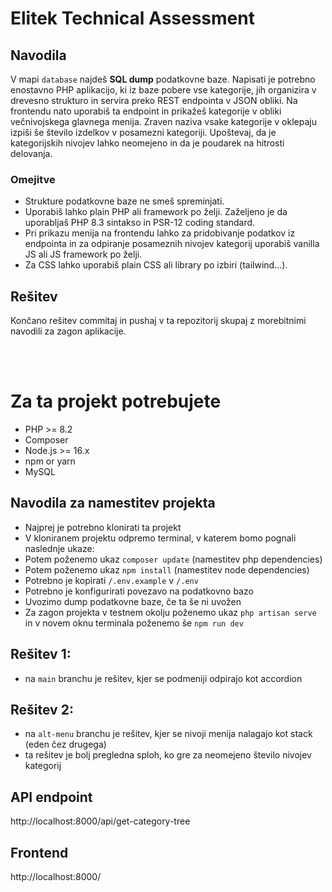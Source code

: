 # Elitek Technical Assessment

## Navodila

V mapi `database` najdeš **SQL dump** podatkovne baze. Napisati je potrebno enostavno PHP aplikacijo, ki iz baze pobere vse kategorije, jih organizira v drevesno strukturo in servira preko REST endpointa v JSON obliki. Na frontendu nato uporabiš ta endpoint in prikažeš kategorije v obliki večnivojskega glavnega menija. Zraven naziva vsake kategorije v oklepaju izpiši še število izdelkov v posamezni kategoriji. Upoštevaj, da je kategorijskih nivojev lahko neomejeno in da je poudarek na hitrosti delovanja.

### Omejitve

* Strukture podatkovne baze ne smeš spreminjati.
* Uporabiš lahko plain PHP ali framework po želji. Zaželjeno je da uporabljaš PHP 8.3 sintakso in PSR-12 coding standard.
* Pri prikazu menija na frontendu lahko za pridobivanje podatkov iz endpointa in za odpiranje posameznih nivojev kategorij uporabiš vanilla JS ali JS framework po želji.
* Za CSS lahko uporabiš plain CSS ali library po izbiri (tailwind...).

## Rešitev

Končano rešitev commitaj in pushaj v ta repozitorij skupaj z morebitnimi navodili za zagon aplikacije.

<br><br> 

# Za ta projekt potrebujete
- PHP >= 8.2
- Composer
- Node.js >= 16.x
- npm or yarn
- MySQL

## Navodila za namestitev projekta
- Najprej je potrebno klonirati ta projekt
- V kloniranem projektu odpremo terminal, v katerem bomo pognali naslednje ukaze:
- Potem poženemo ukaz `composer update` (namestitev php dependencies)
- Potem poženemo ukaz `npm install` (namestitev node dependencies)
- Potrebno je kopirati `/.env.example` v `/.env`
- Potrebno je konfigurirati povezavo na podatkovno bazo
- Uvozimo dump podatkovne baze, če ta še ni uvožen
- Za zagon projekta v testnem okolju poženemo ukaz `php artisan serve` in v novem oknu terminala poženemo še `npm run dev`

## Rešitev 1:
- na `main` branchu je rešitev, kjer se podmeniji odpirajo kot accordion

## Rešitev 2:
- na `alt-menu` branchu je rešitev, kjer se nivoji menija nalagajo kot stack (eden čez drugega)
- ta rešitev je bolj pregledna sploh, ko gre za neomejeno število nivojev kategorij

## API endpoint
http://localhost:8000/api/get-category-tree

## Frontend
http://localhost:8000/
